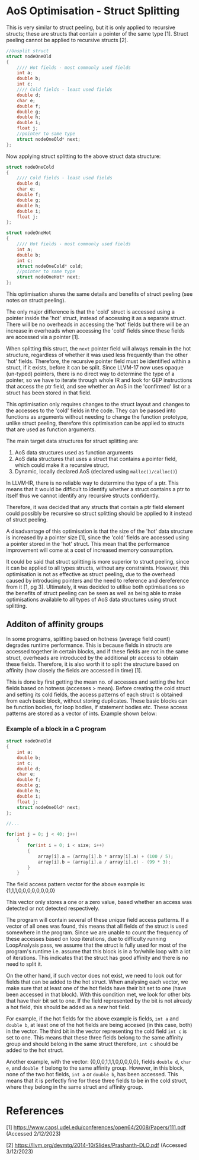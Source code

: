 # AoS Optimisation - Struct Splitting

This is very similar to struct peeling, but it is only applied to recursive structs; these are structs that contain a pointer of the same type [1]. Struct peeling cannot be applied to recursive structs [2].

```C
//Unsplit struct
struct nodeOneOld
{
    //// Hot fields - most commonly used fields
    int a;
    double b;
    int c;
    //// Cold fields - least used fields
    double d;
    char e;
    double f;
    double g;
    double h;
    double i;
    float j;
    //pointer to same type
    struct nodeOneOld* next;
};
```

Now applying struct splitting to the above struct data structure:

```C
struct nodeOneCold
{
    //// Cold fields - least used fields
    double d;
    char e;
    double f;
    double g;
    double h;
    double i;
    float j;
};

struct nodeOneHot
{
    //// Hot fields - most commonly used fields
    int a;
    double b;
    int c;
    struct nodeOneCold* cold;
    //pointer to same type
    struct nodeOneHot* next;
};
```

This optimisation shares the same details and benefits of struct peeling (see notes on struct peeling). 

The only major difference is that the 'cold' struct is accessed using a pointer inside the 'hot' struct, instead of accessing it as a separate struct. There will be no overheads in accessing the 'hot' fields but there will be an increase in overheads when accessing the 'cold' fields since these fields are accessed via a pointer [1]. 

When splitting this struct, the `next` pointer field will always remain in the hot structure, regardless of whether it was used less frequently than the other 'hot' fields. Therefore, the recursive pointer field must be identified within a struct, if it exists, before it can be split. Since LLVM-17 now uses opaque (un-typed) pointers, there is no direct way to determine the type of a pointer, so we have to iterate through whole IR and look for GEP instructions that access the ptr field, and see whether an AoS in the 'confirmed' list or a struct has been stored in that field.

This optimisation only requires changes to the struct layout and changes to the accesses to the 'cold' fields in the code. They can be passed into functions as arguments without needing to change the function prototype, unlike struct peeling, therefore this optimisation can be applied to structs that are used as function arguments.

The main target data structures for struct splitting are:
1) AoS data structures used as function arguments
2) AoS data structures that uses a struct that contains a pointer field, which could make it a recursive struct.
3) Dynamic, locally declared AoS (declared using `malloc()/calloc()`)

In LLVM-IR, there is no reliable way to determine the type of a ptr. This means that it would be difficult to identify whether a struct contains a ptr to itself thus we cannot identify any recursive structs confidently. 

Therefore, it was decided that any structs that contain a ptr field element could possibly be recursive so struct splitting should be applied to it instead of struct peeling.

A disadvantage of this optimisation is that the size of the 'hot' data structure is increased by a pointer size [1], since the 'cold' fields are accessed using a pointer stored in the 'hot' struct. This mean that the performance improvement will come at a cost of increased memory consumption. 

It could be said that struct splitting is more superior to struct peeling, since it can be applied to all types structs, without any constraints. However, this optimisation is not as effective as struct peeling, due to the overhead caused by introducing pointers and the need to reference and dereference from it [1, pg 3]. Ultimately, it was decided to utilise both optimisations so the benefits of struct peeling can be seen as well as being able to make optimisations available to all types of AoS data structures using struct splitting.

## Additon of affinity groups

In some programs, splitting based on hotness (average field count) degrades runtime performance. This is because fields in structs are accessed together in certain blocks, and if these fields are not in the same struct, overheads are introduced by the additional ptr access to obtain these fields. Therefore, it is also worth it to split the structure based on affinity (how closely the fields are accessed in time) [1].

This is done by first getting the mean no. of accesses and setting the hot fields based on hotness (accesses > mean). Before creating the cold struct and setting its cold fields, the access patterns of each struct is obtained from each basic block, without storing duplicates. These basic blocks can be function bodies, for loop bodies, if statement bodies etc. These access patterns are stored as a vector of ints. Example shown below:

### Example of a block in a C program

```C
struct nodeOneOld
{
    int a;
    double b;
    int c;
    double d;
    char e;
    double f;
    double g;
    double h;
    double i;
    float j;
    struct nodeOneOld* next;
};

//...

for(int j = 0; j < 40; j++)
    {
        for(int i = 0; i < size; i++)
        {
            array[i].a = (array[i].b * array[i].a) + (100 / 5);
            array[i].b = (array[i].a / array[i].c) - (99 * 3);
        }
    }
```

The field access pattern vector for the above example is: {1,1,1,0,0,0,0,0,0,0,0}

This vector only stores a one or a zero value, based whether an access was detected or not detected respectively. 

The program will contain several of these *unique* field access patterns. If a vector of all ones was found, this means that all fields of the struct is used somewhere in the program. Since we are unable to count the frequency of these accesses based on loop iterations, due to difficulty running LoopAnalysis pass, we assume that the struct is fully used for most of the program's runtime i.e. assume that this block is in a for/while loop with a lot of iterations. This indicates that the struct has good affinity and there is no need to split it.

On the other hand, if such vector does not exist, we need to look out for fields that can be added to the hot struct. When analysing each vector, we make sure that at least one of the hot fields have their bit set to one (have been accessed in that block). With this condition met, we look for other bits that have their bit set to one. If the field represented by the bit is not already a hot field, this should be added as a *new* hot field.

For example, if the hot fields for the above example is fields, `int a` and `double b`, at least one of the hot fields are being accesed (in this case, both) in the vector. The third bit in the vector representing the cold field `int c` is set to one. This means that these three fields belong to the same affinity group and should belong in the same struct therefore,  `int c` should be added to the hot struct. 

Another example, with the vector: {0,0,0,1,1,1,0,0,0,0,0}, fields `double d`, `char e`, and `double f` belong to the same affinity group. However, in this block, none of the two hot fields, `int a` or `double b`, has been accessed. This means that it is perfectly fine for these three fields to be in the cold struct, where they belong in the same struct and affinity group.

# References

[1] https://www.capsl.udel.edu/conferences/open64/2008/Papers/111.pdf (Accessed 2/12/2023)

[2] https://llvm.org/devmtg/2014-10/Slides/Prashanth-DLO.pdf (Accessed 3/12/2023)

